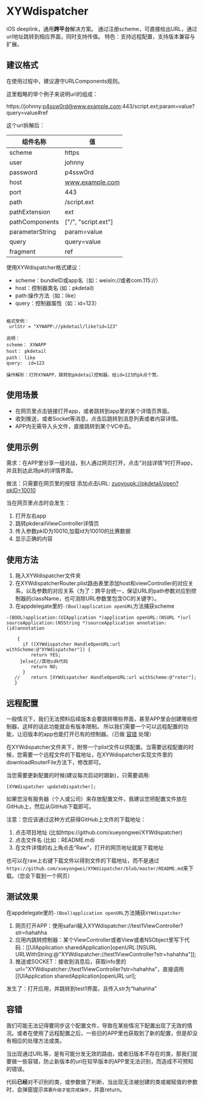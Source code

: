 # XYWdispatcher
iOS deeplink，通用**跨平台**解决方案。
通过注册scheme，可直接给出URL，通过url地址跳转到相应界面，同时支持传值。
特色：支持远程配置，支持版本兼容与扩展。

## 建议格式
在使用过程中，建议遵守URLComponents规则。

这里粗略的举个例子来说明url的组成：

https://johnny:p4ssw0rd@www.example.com:443/script.ext;param=value?query=value#ref

这个url拆解后：

组件名称  |  值
------------ | -------------
scheme  |  https
user  |  johnny
password  |  p4ssw0rd
host  |  www.example.com
port   | 443
path  |  /script.ext
pathExtension  |  ext
pathComponents  |  ["/", "script.ext"]
parameterString  |  param=value
query  |  query=value
fragment  |  ref

使用XYWdispatcher格式建议：
- scheme：bundleID或app名（如：weixin://或者com.115://）
- host：控制器类名 (如：pkdetail)
- path:操作方法（如：like）
- query：控制器属性（如：id=123）
```

格式举例：
 urlStr = "XYWAPP://pkdetail/like?id=123"
 
说明：
scheme： XYWAPP        
host： pkdetail  
path： like
query:  id=123

操作解析：打开XYWAPP，跳转到pkdetail控制器，给id=123的pk点个赞。

```
## 使用场景
- 在网页里点击链接打开app，或者跳转到app里的某个详情页界面。
- 收到推送，或者Socket等消息，点击后跳转到消息列表或者内容详情。
- APP内无需导入头文件，直接跳转到某个VC中去。
## 使用示例
需求：在APP里分享一组对战，别人通过网页打开，点击“对战详情”时打开app，并且到达此场pk的详情界面。

做法：只需要在网页里的按钮 添加点击URL: [zuoyoupk://pkdetail/open?pkID=10010](#zuoyoupk://pkdetail/open?pkID=10010)

 当在网页里点击时会发生：
1. 打开左右app
2. 跳转pkderailViewController详情页
3. 传入参数pkID为10010,加载id为10010的比赛数据
4. 显示正确的内容

## 使用方法
1. 拖入XYWdispatcher文件夹
2. 在XYWdispatcherRouter.plist路由表里添加host和viewController的对应关系，以及参数的对应关系（为了：跨平台统一，保证URL的path参数对应到控制器的className，也可消除URL参数里包含OC的关键字）。
3. 在appdelegate里的```-(Bool)application openURL```方法捕获scheme
```
-(BOOL)application:(UIApplication *)application openURL:(NSURL *)url sourceApplication:(NSString *)sourceApplication annotation:(id)annotation
  
    {
      if ([XYWdispatcher HandleOpenURL:url withScheme:@"XYWdispatcher"]) {
         return YES;
     }else{//其他sdk代码
         return NO;
      }
   //    return [XYWdispatcher HandleOpenURL:url withScheme:@"roter"];
   }
```
## 远程配置
一般情况下，我们无法预料后续版本会要跳转哪些界面，甚至APP里会创建哪些控制器，这样的话此功能就会有版本限制。
所以我们需要一个可以远程配置的功能，让旧版本的app也能打开已有的控制器。（已做 [容错](#容错) 处理）

在XYWdispatcher文件夹下，附带一个plist文件以供配置。当需要远程配置的时候，您需要一个远程文件的下载地址，在XYWdispatcher实现文件里的downloadRouterFile方法下，修改即可。

当您需要更新配置的时候(建议每次启动时跟新)，只需要调用:

```[XYWdispatcher updateDispatcher];```

如果您没有服务器（个人或公司）来存放配置文件，我建议您把配置文件放在GitHub上，然后从GitHub下载即可。

注意：您应该通过这种方式获得GitHub上文件的下载地址：
1. 点击项目地址 (比如https://github.com/xueyongwei/XYWdispatcher)
2. 点击文件名 (比如：README.md)
3. 在文件详情的右上角点击“Raw”，打开的网页地址就是下载地址

也可以在raw上右键下载文件以得到文件的下载地址，而不是通过```https://github.com/xueyongwei/XYWdispatcher/blob/master/README.md```来下载。（您会下载到一个网页）

## 测试效果
 在appdelegate里的```-(Bool)application openURL```方法捕获```XYWdispatcher```
1. 网页打开APP：使用safari输入XYWdispatcher://test1ViewController?str=hahahha
2. 应用内跳转控制器：某个ViewController或者View或者NSObject里写下代码：[[UIApplication sharedApplication]openURL:[NSURL URLWithString:@"XYWdispatcher://test1ViewController?str=hahahha"]];
3. 推送或SOCKET：接收到消息后，获取info里的url="XYWdispatcher://test1ViewController?str=hahahha"，直接调用[[UIApplication sharedApplication]openURL:url];

发生了：打开应用，并跳转到test1界面，且传入str为“hahahha”

## 容错
我们可能无法记得要同步这个配置文件，导致在某些情况下配置出现了无效的情况。或者在使用了远程配置之后，一些旧的APP里也获取到了新的配置，但是却没有相应的处理方法或类。

当出现通过URL等，是有可能分发无效的路由，或者旧版本不存在的类，那我们就要做一些容错，防止新版本的url在较早版本的APP里无法识别，而造成不可预知的错误。

代码**已经**对不识别的类，或参数做了判断，当出现无法被创建的类或被赋值的参数时，会弹窗提示```需要升级才能完成操作```，并直return。


